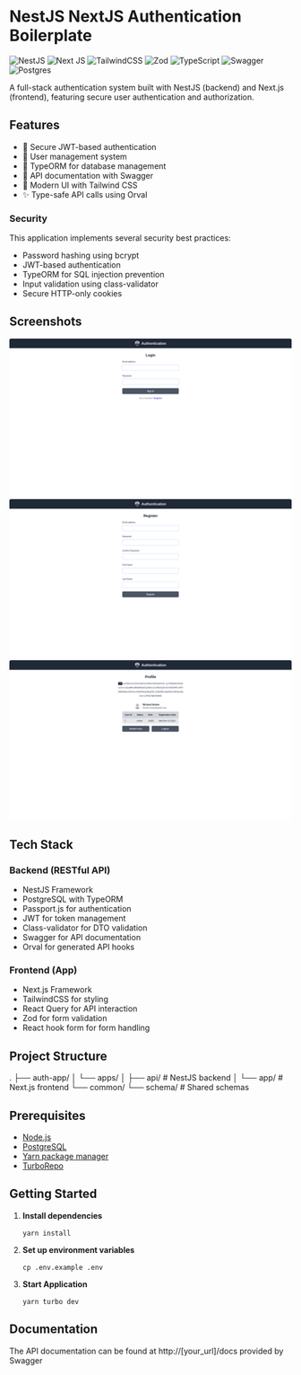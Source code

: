 # NestJS NextJS Authentication Boilerplate

![NestJS](https://img.shields.io/badge/nestjs-%23E0234E.svg?style=for-the-badge&logo=nestjs&logoColor=white) ![Next JS](https://img.shields.io/badge/Next-black?style=for-the-badge&logo=next.js&logoColor=white) ![TailwindCSS](https://img.shields.io/badge/tailwindcss-%2338B2AC.svg?style=for-the-badge&logo=tailwind-css&logoColor=white) ![Zod](https://img.shields.io/badge/zod-%233068b7.svg?style=for-the-badge&logo=zod&logoColor=white) ![TypeScript](https://img.shields.io/badge/typescript-%23007ACC.svg?style=for-the-badge&logo=typescript&logoColor=white) ![Swagger](https://img.shields.io/badge/-Swagger-%23Clojure?style=for-the-badge&logo=swagger&logoColor=white) ![Postgres](https://img.shields.io/badge/postgres-%23316192.svg?style=for-the-badge&logo=postgresql&logoColor=white)

A full-stack authentication system built with NestJS (backend) and Next.js (frontend), featuring secure user authentication and authorization.

## Features

- 🔐 Secure JWT-based authentication
- 👤 User management system
- 🔄 TypeORM for database management
- 📝 API documentation with Swagger
- 🎨 Modern UI with Tailwind CSS
- ✨ Type-safe API calls using Orval

### Security

This application implements several security best practices:

- Password hashing using bcrypt
- JWT-based authentication
- TypeORM for SQL injection prevention
- Input validation using class-validator
- Secure HTTP-only cookies

## Screenshots

![Login Page](./screenshots/login.png)
![Register Page](./screenshots/register.png)
![User Info](./screenshots/refetch.png)

## Tech Stack

### Backend (RESTful API)

- NestJS Framework
- PostgreSQL with TypeORM
- Passport.js for authentication
- JWT for token management
- Class-validator for DTO validation
- Swagger for API documentation
- Orval for generated API hooks

### Frontend (App)

- Next.js Framework
- TailwindCSS for styling
- React Query for API interaction
- Zod for form validation
- React hook form for form handling

## Project Structure

.
├── auth-app/
│ └── apps/
│ ├── api/ # NestJS backend
│ └── app/ # Next.js frontend
└── common/
└── schema/ # Shared schemas

## Prerequisites

- [Node.js](https://nodejs.org)
- [PostgreSQL](https://postgresql.org)
- [Yarn package manager](https://yarnpkg.com)
- [TurboRepo](https://turbo.build)

## Getting Started

1. **Install dependencies**

   ```
   yarn install
   ```

2. **Set up environment variables**

   ```
   cp .env.example .env
   ```

3. **Start Application**
   ```
   yarn turbo dev
   ```

## Documentation

The API documentation can be found at http://\[your_url]/docs provided by Swagger
